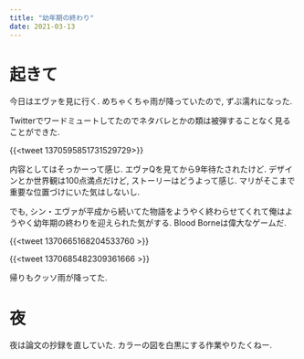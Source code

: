```yaml
---
title: "幼年期の終わり"
date: 2021-03-13
---
```


# 起きて
今日はエヴァを見に行く. めちゃくちゃ雨が降っていたので, ずぶ濡れになった.

Twitterでワードミュートしてたのでネタバレとかの類は被弾することなく見ることができた.

{{<tweet 1370595851731529729>}}

内容としてはそっかーって感じ. エヴァQを見てから9年待たされたけど. デザインとか世界観は100点満点だけど, ストーリーはどうよって感じ. マリがそこまで重要な位置づけにいた気はしないし.

でも, シン・エヴァが平成から続いてた物語をようやく終わらせてくれて俺はようやく幼年期の終わりを迎えられた気がする. Blood Borneは偉大なゲームだ.

{{<tweet 1370665168204533760 >}}

{{<tweet 1370685482309361666 >}}

帰りもクッソ雨が降ってた.

# 夜
夜は論文の抄録を直していた. カラーの図を白黒にする作業やりたくねー.